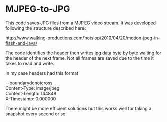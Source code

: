 # MJPEG-to-JPG

This code saves JPG files from a MJPEG video stream. It was developed following the structure described here:

http://www.walking-productions.com/notslop/2010/04/20/motion-jpeg-in-flash-and-java/


The code identifies the header then writes jpg data byte by byte  waiting for the header of the next frame. 
Not all frames are saved due to the time it takes to read and write.

In my case headers had this format

--boundarydonotcross  
Content-Type: image/jpeg  
Content-Length: 144848  
X-Timestamp: 0.000000  
  
There might be more efficient solutions but this works well for taking a snapshot every second or so.
